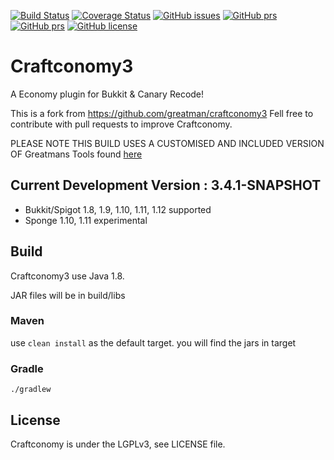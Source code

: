 [![Build Status](https://travis-ci.org/pavog/craftconomy3.svg?branch=master)](https://travis-ci.org/pavog/craftconomy3)
[![Coverage Status](https://coveralls.io/repos/github/pavog/craftconomy3/badge.svg?branch=master)](https://coveralls.io/github/pavog/craftconomy3?branch=master)
[![GitHub issues](https://img.shields.io/github/issues/pavog/craftconomy3.svg)](https://github.com/pavog/craftconomy3/issues)
[![GitHub prs](https://img.shields.io/github/issues-pr/pavog/craftconomy3.svg)](https://github.com/pavog/craftconomy3/pulls)
[![GitHub prs](https://img.shields.io/github/release/pavog/craftconomy3.svg)](https://github.com/pavog/craftconomy3/releases/latest)
[![GitHub license](https://img.shields.io/github/license/pavog/craftconomy3.svg)](https://github.com/pavog/craftconomy3/blob/master/LICENSE)

# Craftconomy3
A Economy plugin for Bukkit &amp; Canary Recode!

This is a fork from https://github.com/greatman/craftconomy3
Fell free to contribute with pull requests to improve Craftconomy.

PLEASE NOTE THIS BUILD USES A CUSTOMISED AND INCLUDED VERSION OF Greatmans Tools found [here](https://github.com/pavog/craftconomy3/tree/master/src/main/java/com/greatmancode/tools)


## Current Development Version : 3.4.1-SNAPSHOT

- Bukkit/Spigot 1.8, 1.9, 1.10, 1.11, 1.12 supported
- Sponge 1.10, 1.11 experimental

## Build

Craftconomy3 use Java 1.8.

JAR files will be in build/libs

### Maven

use `clean install` as the default target.
you will find the jars in target

### Gradle

```
./gradlew
```

## License
Craftconomy is under the LGPLv3, see LICENSE file.
